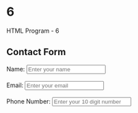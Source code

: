 # 6
HTML Program - 6
<!DOCTYPE html>
<html lang="en">
<head>
    <meta charset="UTF-8">
    <meta name="viewport" content="width=device-width, initial-scale=1.0">
    <title>example of div</title>
</head>
<body>
    <h2>Contact Form</h2>
    <div>
        <label for ="name">Name:</label>
        <input type ="text" id="name" name="name" placeholder="Enter your name">
    </div>
    <br> 
    <div>
        <label for ="email">Email:</label>
        <input type ="email" id="email" name="email"  placeholder="Enter your email">
    </div>
    <br>
    <div>
        <label for ="phone">Phone Number:</label>
        <input type ="tel" id="phone" name="phone" placeholder="Enter your 10 digit number"
        pattern="[0-9]{10}" inputmode="numeric" required aria-required="true"
        aria-describedby="phone-error" onkeypress="restrictAlphabets(event)">
        <span id ="phone-error" role="alert" style="display: none;">numbers only.</span"></span>
    </div>
    <script>
        function restrictAlphabets(event){
            const key = event.key;
            if(!/[0-9]/.test(key) && key !== "Backspace"
            && key !== "ArrowLeft" && key !== "ArrowRight") {
                event.preventDefualt();
            }
        }

    </script>

</body>
</html>
